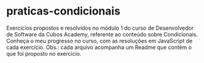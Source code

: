 # praticas-condicionais
Exercícios propostos e resolvidos no módulo 1 do curso de Desenvolvedor de Software da Cubos Academy, referente ao conteúdo sobre Condicionais.
Conheça o meu progresso no curso, com as resoluções em JavaScript de cada exercício.
Obs.: cada arquivo acompanha um Readme que contém o que foi proposto no exercício.
